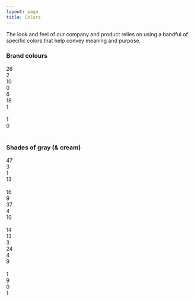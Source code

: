 ```yaml
---
layout: page
title: Colors
---
```


The look and feel of our company and product relies on using a handful of specific colors that help convey meaning and purpose.

### Brand colours

<div class="swatch swatch-yellow highlighted">26</div>
<div class="swatch swatch-faded-yellow highlighted">2</div>
<!-- <div class="swatch swatch-translucent-yellow">0</div> -->

<div class="swatch swatch-red highlighted">10</div>
<div class="swatch swatch-crusta highlighted">0</div>

<div class="swatch swatch-green-80 highlighted">6</div>
<div class="swatch swatch-green highlighted">18</div>

<div class="swatch swatch-dark-beige highlighted">1</div>
<br/>
<div class="swatch swatch-red-transparent">1</div>
<div class="swatch swatch-green-transparent">0</div>
<br/>

### Shades of gray (& cream)

<div class="swatch swatch-black">47</div>
<div class="swatch swatch-gray-98">3</div>
<div class="swatch swatch-gray-95">1</div>
<div class="swatch swatch-gray-90">13</div>
<br/>
<div class="swatch swatch-gray-80">16</div>
<div class="swatch swatch-gray-65">9</div>
<div class="swatch swatch-gray-60">37</div>
<div class="swatch swatch-gray-30 highlighted">4</div>
<div class="swatch swatch-gray-50">10</div>
<br/>
<div class="swatch swatch-gray-40">14</div>
<div class="swatch swatch-gray-35">13</div>

<div class="swatch swatch-gray-25">3</div>
<div class="swatch swatch-gray-20">24</div>
<div class="swatch swatch-gray-15">4</div>
<div class="swatch swatch-gray-10">9</div>
<br/>
<div class="swatch swatch-brown-5">1</div>
<div class="swatch swatch-gray-6">9</div>
<div class="swatch swatch-light-beige highlighted">0</div>
<div class="swatch swatch-gray-5">1</div>
<br/>
<div class="swatch swatch-white highlighted"></div>
<!-- <div class="swatch swatch-gray-99"></div> -->
<!-- <div class="swatch swatch-gray-52"></div> -->
